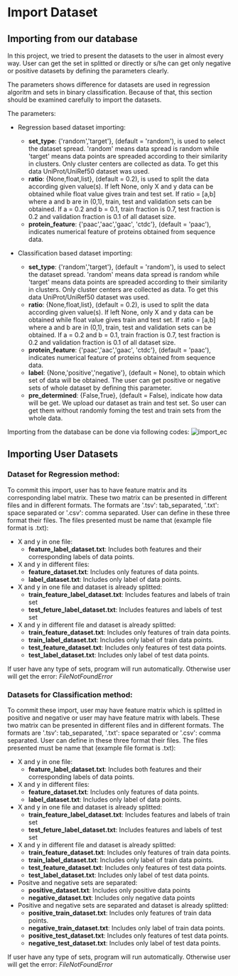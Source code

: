 # Import Dataset

## Importing from our database
In this project, we tried to present the datasets to the user in almost every way. User can get the set in splitted or directly or s/he can get only negative or positive datasets by defining the parameters clearly. 

The parameters shows difference for datasets are used in regression algoritm and sets in binary classification. Because of that, this section should be examined carefully to import the datasets.

The parameters:
- Regression based dataset importing:
	- **set_type**: {'random','target'}, (default = 'random'), is used to select the dataset spread. 'random' means data spread is random while 'target' means data points are spreaded according to their similarity in clusters. Only cluster centers are collected as data. To get this data UniProt/UniRef50 dataset was used.
	- **ratio**: {None,float,list}, (default = 0.2), is used to split the data according given value(s). If left None, only X and y data can be obtained while float value gives train and test set. If ratio = [a,b] where a and b are in (0,1), train, test and validation sets can be obtained. If a = 0.2 and b = 0.1, train fraction is 0.7, test fraction is 0.2 and validation fraction is 0.1 of all dataset size.  
	- **protein_feature**: {'paac','aac','gaac', 'ctdc'}, (default = 'paac'), indicates numerical feature of proteins obtained from sequence data.

- Classification based dataset importing:
	- **set_type**: {'random','target'}, (default = 'random'), is used to select the dataset spread. 'random' means data spread is random while 'target' means data points are spreaded according to their similarity in clusters. Only cluster centers are collected as data. To get this data UniProt/UniRef50 dataset was used.
	- **ratio**: {None,float,list}, (default = 0.2), is used to split the data according given value(s). If left None, only X and y data can be obtained while float value gives train and test set. If ratio = [a,b] where a and b are in (0,1), train, test and validation sets can be obtained. If a = 0.2 and b = 0.1, train fraction is 0.7, test fraction is 0.2 and validation fraction is 0.1 of all dataset size. 
	- **protein_feature**: {'paac','aac','gaac', 'ctdc'}, (default = 'paac'), indicates numerical feature of proteins obtained from sequence data.
	- **label**: {None,'positive','negative'}, (default = None), to obtain which set of data will be obtained. The user can get positive or negative sets of whole dataset by defining this parameter.
	- **pre_determined**: {False,True}, (default = False), indicate how data will be get. We upload our dataset as train and test set. So user can get them without randomly foming the test and train sets from the whole data. 

Importing from the database can be done via following codes:
![import_ec](https://user-images.githubusercontent.com/37181660/111300299-fd075d00-8661-11eb-9e73-a33c8a11bf2b.PNG)

## Importing User Datasets

### Dataset for Regression method:

To commit this import, user has to have feature matrix and its corresponding label matrix. These two matrix can be presented in different files and in different formats. The formats are '.tsv': tab_separated, '.txt': space separated or '.csv': comma separated. User can define in these three format their files. The files presented must be name that (example file format is .txt):

- X and y in one file:
	- **feature_label_dataset.txt**: Includes both features and their corresponding labels of data points.
- X and y in different files:
	- **feature_dataset.txt**: Includes only features of data points.
	- **label_dataset.txt**: Includes only label of data points.
- X and y in one file and dataset is already splitted:
	- **train_feature_label_dataset.txt**: Includes features and labels of train set
	- **test_feture_label_dataset.txt**: Includes features and labels of test set
- X and y in different file and dataset is already splitted:
	- **train_feature_dataset.txt**: Includes only features of train data points.
	- **train_label_dataset.txt**: Includes only label of train data points.
	- **test_feature_dataset.txt**: Includes only features of test data points.
	- **test_label_dataset.txt**: Includes only label of test data points.

If user have any type of sets, program will run automatically. Otherwise user will get the error: *FileNotFoundError*

### Datasets for Classification method:

To commit these import, user may have feature matrix which is splitted in positive and negative or user may have feature matrix with labels. These two matrix can be presented in different files and in different formats. The formats are '.tsv': tab_separated, '.txt': space separated or '.csv': comma separated. User can define in these three format their files. The files presented must be name that (example file format is .txt):

- X and y in one file:
	- **feature_label_dataset.txt**: Includes both features and their corresponding labels of data points.
- X and y in different files:
	- **feature_dataset.txt**: Includes only features of data points.
	- **label_dataset.txt**: Includes only label of data points.
- X and y in one file and dataset is already splitted:
	- **train_feature_label_dataset.txt**: Includes features and labels of train set
	- **test_feture_label_dataset.txt**: Includes features and labels of test set
- X and y in different file and dataset is already splitted:
	- **train_feature_dataset.txt**: Includes only features of train data points.
	- **train_label_dataset.txt**: Includes only label of train data points.
	- **test_feature_dataset.txt**: Includes only features of test data points.
	- **test_label_dataset.txt**: Includes only label of test data points.
- Positve and negative sets are separated:
	- **positive_dataset.txt**: Includes only positive data points
	- **negative_dataset.txt**: Includes only negative data points
- Positive and negative sets are separated and dataset is already splitted:
	- **positive_train_dataset.txt**: Includes only features of train data points.
	- **negative_train_dataset.txt**: Includes only label of train data points.
	- **positive_test_dataset.txt**: Includes only features of test data points.
	- **negative_test_dataset.txt**: Includes only label of test data points.

If user have any type of sets, program will run automatically. Otherwise user will get the error: *FileNotFoundError*